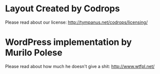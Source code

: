 # Layout Created by Codrops

Please read about our license: http://tympanus.net/codrops/licensing/

# WordPress implementation by Murilo Polese

Please read about how much he doesn't give a shit: http://www.wtfpl.net/